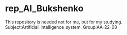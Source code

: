 # rep_AI_Bukshenko
This repository is needed not for me, but for my studying. Subject:Artificial_intelligence_system. Group:AA-22-08
